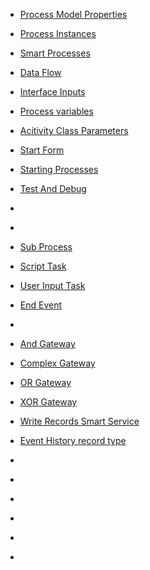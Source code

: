 
- [Process Model Properties](./Model/ProcessModelProperties.md)
- [Process Instances](./Model/ProcessInstances.md)
- [Smart Processes](./Model/SmartProcesses.md)
- [Data Flow](./DataFlow/README.md)
- [Interface Inputs](./DataFlow/InterfaceInputs.md)
- [Process variables](./DataFlow/ProcessVariables.md)
- [Acitivity Class Parameters](./DataFlow/ACP.md)
- [Start Form](./Model/StartForm.md)
- [Starting Processes](./StartingAProcess/README.md)
- [Test And Debug](./Model/TestDebug.md)


- []()
- []()
- [Sub Process](./Nodes/Activity/SubProcess.md)
- [Script Task](./Nodes/Activity/ScriptTasks.md)
- [User Input Task]()
- [End Event](./Nodes/Events/EndEvent.md)
- []()
- [And Gateway](./Nodes/Gateways/AND.md)
- [Complex Gateway](./Nodes/Gateways/Complex.md)
- [OR Gateway](./Nodes/Gateways/OR.md)
- [XOR Gateway](./Nodes/Gateways/XOR.md)
- [Write Records Smart Service](./Nodes/SmartServices/WriteRecordsSmartService.md)



- [ Event History record type]()
- []()
- []()
- []()
- []()
- []()
- []()